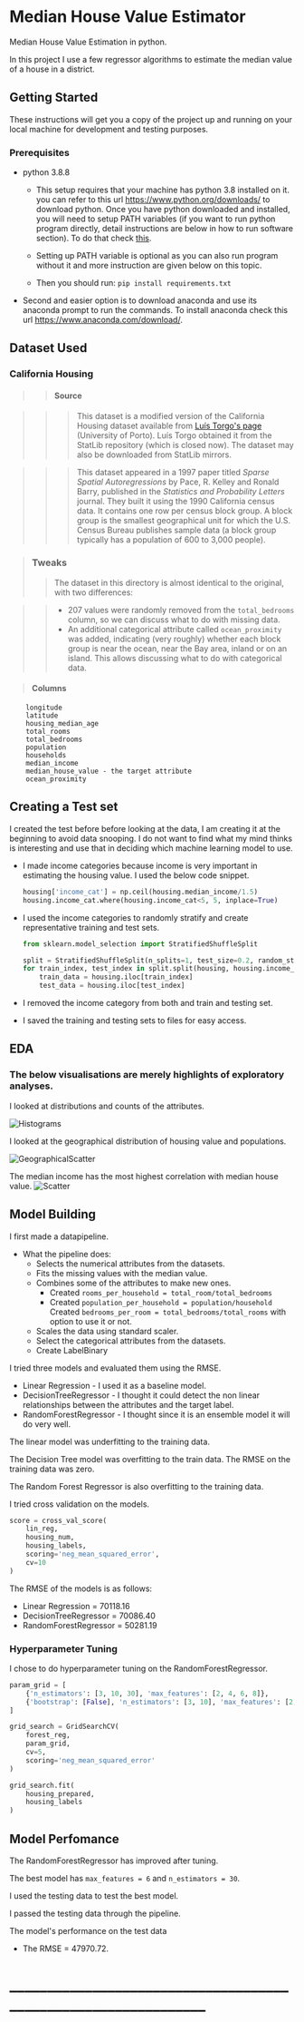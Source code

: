 # Median House Value Estimator
Median House Value Estimation in python.

In this project I use a few regressor algorithms to estimate the median value of a house in a district.

## Getting Started
These instructions will get you a copy of the project up and running on your local machine for development and testing purposes.

### Prerequisites
* python 3.8.8

    * This setup requires that your machine has python 3.8 installed on it. you can refer to this url https://www.python.org/downloads/ to download python. Once you have python downloaded and installed, you will need to setup PATH variables (if you want to run python program directly, detail instructions are below in how to run software section). To do that check [this](https://www.pythoncentral.io/add-python-to-path-python-is-not-recognized-as-an-internal-or-external-command/).

   * Setting up PATH variable is optional as you can also run program without it and more instruction are given below on this topic.

    * Then you should run: `pip install requirements.txt`

* Second and easier option is to download anaconda and use its anaconda prompt to run the commands. To install anaconda check this url https://www.anaconda.com/download/.

## Dataset Used

### California Housing

>>#### Source

>>>This dataset is a modified version of the California Housing dataset available from [Luís Torgo's page](http://www.dcc.fc.up.pt/~ltorgo/Regression/cal_housing.html) (University of Porto). Luís Torgo obtained it from the StatLib repository (which is closed now). The dataset may also be downloaded from StatLib mirrors.

>>>This dataset appeared in a 1997 paper titled *Sparse Spatial Autoregressions* by Pace, R. Kelley and Ronald Barry, published in the *Statistics and Probability Letters* journal. They built it using the 1990 California census data. It contains one row per census block group. A block group is the smallest geographical unit for which the U.S. Census Bureau publishes sample data (a block group typically has a population of 600 to 3,000 people).

>### Tweaks
>>The dataset in this directory is almost identical to the original, with two differences:

>>* 207 values were randomly removed from the `total_bedrooms` column, so we can discuss what to do with missing data.
>>* An additional categorical attribute called `ocean_proximity` was added, indicating (very roughly) whether each block group is near the ocean, near the Bay area, inland or on an island. This allows discussing what to do with categorical data.

>#### Columns 
```
    longitude             
    latitude              
    housing_median_age    
    total_rooms           
    total_bedrooms        
    population            
    households            
    median_income         
    median_house_value - the target attribute   
    ocean_proximity 

```
## Creating a Test set
I created the test before before looking at the data, I am creating it at the beginning to avoid data snooping. I do not want to find what my mind thinks is interesting and use that in deciding which machine learning model to use.

* I made income categories because income is very important in estimating the housing value. I used the below code snippet.

    ```python
    housing['income_cat'] = np.ceil(housing.median_income/1.5) 
    housing.income_cat.where(housing.income_cat<5, 5, inplace=True)
    ```

* I used the income categories to randomly stratify and create representative training and test sets.
    ```python
    from sklearn.model_selection import StratifiedShuffleSplit

    split = StratifiedShuffleSplit(n_splits=1, test_size=0.2, random_state=42)
    for train_index, test_index in split.split(housing, housing.income_cat):
        train_data = housing.iloc[train_index]
        test_data = housing.iloc[test_index]
    ```
* I removed the income category from both and train and testing set.
* I saved the training and testing sets to files for easy access.

## EDA
### The below visualisations are merely highlights of exploratory analyses.
I looked at distributions and counts of the attributes.

![Histograms](images/counts.png)

I looked at the geographical distribution of housing value and populations. 

![GeographicalScatter](images/scatter.png)

The median income has the most highest correlation with median house value. 
![Scatter](images/scatter_mhv_vs_mi.png)


## Model Building
I first made a datapipeline.

* What the pipeline does:
    * Selects the numerical attributes from the datasets.
    * Fits the missing values with the median value.
    * Combines some of the attributes to make new ones.
        * Created `rooms_per_household = total_room/total_bedrooms` 
        * Created `population_per_household = population/household`
        Created `bedrooms_per_room = total_bedrooms/total_rooms` with option to use it or not.
    * Scales the data using standard scaler.
    * Select the categorical attributes from the datasets.
    * Create LabelBinary

I tried three models and evaluated them using the RMSE.

* Linear Regression - I used it as a baseline model.
* DecisionTreeRegressor - I thought it could detect the non linear relationships between the attributes and the target label.
* RandomForestRegressor - I thought since it is an ensemble model it will do very well.

The linear model was underfitting to the training data.

The Decision Tree model was overfitting to the train data. The RMSE on the training data was zero.

The Random Forest Regressor is also overfitting to the training data.

I tried cross validation on the models.

```python
score = cross_val_score(
    lin_reg,
    housing_num,
    housing_labels,
    scoring='neg_mean_squared_error',
    cv=10
)
```
The RMSE of the models is as follows:

* Linear Regression = 70118.16
* DecisionTreeRegressor = 70086.40
* RandomForestRegressor = 50281.19

### Hyperparameter Tuning 
I chose to do hyperparameter tuning on the RandomForestRegressor.

```python
param_grid = [
    {'n_estimators': [3, 10, 30], 'max_features': [2, 4, 6, 8]},
    {'bootstrap': [False], 'n_estimators': [3, 10], 'max_features': [2, 3, 4]},
]

grid_search = GridSearchCV(
    forest_reg,
    param_grid,
    cv=5,
    scoring='neg_mean_squared_error'
)

grid_search.fit(
    housing_prepared,
    housing_labels
)
```

## Model Perfomance
The RandomForestRegressor has improved after tuning.

The best model has `max_features = 6` and `n_estimators = 30`. 

I used the testing data to test the best model.

I passed the testing data through the pipeline.

The model's performance on the test data
* The RMSE = 47970.72.


# _______________________________________________________________


